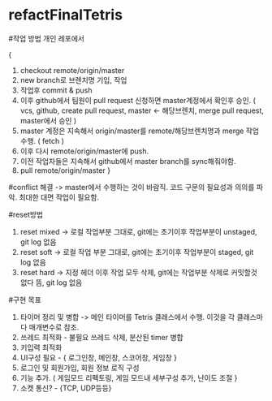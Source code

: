 # refactFinalTetris
#작업 방법
개인 레포에서

{
1. checkout remote/origin/master
2. new branch로 브렌치명 기입, 작업
3. 작업후 commit & push
4. 이후 github에서 팀원이 pull request 신청하면 master계정에서 확인후 승인.
( vcs, github, create pull request, master <- 해당브렌치, merge pull request, master에서 승인 )
5. master 계정은 지속해서 origin/master를 remote/해당브렌치명과 merge 작업 수행. ( fetch )
6. 이후 다시 remote/origin/master에 push.
7. 이전 작업자들은 지속해서 github에서 master branch를 sync해줘야함. 
8. pull remote/origin/master
}

#conflict 해결 -> master에서 수행하는 것이 바람직. 코드 구문의 필요성과 의의를 파악.
최대한 대면 작업이 필요함.

#reset방법
1. reset mixed -> 로컬 작업부분 그대로, git에는 초기이후 작업부분이 unstaged, git log 없음
2. reset soft -> 로컬 작업 부분 그대로, git에는 초기이후 작업부분이 staged, git log 없음
3. reset hard -> 지정 헤더 이후 작업 모두 삭제, git에는 작업부분 삭제로 커밋할것 없다 뜸, git log 없음

#구현 목표
1. 타이머 정리 및 병합 -> 메인 타이머를 Tetris 클래스에서 수행. 이것을 각 클래스마다 매개변수로 참조.
2. 쓰레드 최적화 - 불필요 쓰레드 삭제, 분산된 timer 병합
3. 키입력 최적화
4. UI구성 필요 - { 로그인창, 메인창, 스코어창, 게임창 }
5. 로그인 및 회원가입, 회원 정보 로직 구성
6. 기능 추가. ( 게임모드 리펙토링, 게임 모드내 세부구성 추가, 난이도 조절 }
7. 소켓 통신? - {TCP, UDP등등}
